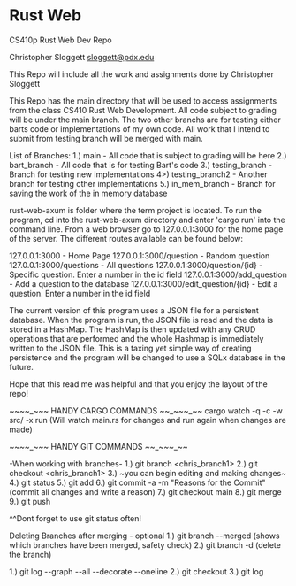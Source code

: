 # Rust Web
CS410p Rust Web Dev Repo

Christopher Sloggett
sloggett@pdx.edu

This Repo will include all the work and assignments done by Christopher Sloggett

This Repo has the main directory that will be used to access assignments
from the class CS410 Rust Web Development. All code subject to grading will
be under the main branch. The two other branchs are for testing either barts code
or implementations of my own code. All work that I intend to submit from testing
branch will be merged with main.

List of Branches:
1.) main - All code that is subject to grading will be here
2.) bart_branch - All code that is for testing Bart's code
3.) testing_branch - Branch for testing new implementations
4>) testing_branch2 - Another branch for testing other implementations
5.) in_mem_branch - Branch for saving the work of the in memory database

rust-web-axum is folder where the term project is located. To run the program, cd into
the rust-web-axum directory and enter 'cargo run' into the command line.
From a web browser go to 127.0.0.1:3000 for the home page of the server. 
The different routes available can be found below: 

127.0.0.1:3000 - Home Page
127.0.0.1:3000/question - Random question
127.0.0.1:3000/questions - All questions
127.0.0.1:3000/question/{id} - Specific question. Enter a number in the id field
127.0.0.1:3000/add_question - Add a question to the database
127.0.0.1:3000/edit_question/{id} - Edit a question. Enter a number in the id field

The current version of this program uses a JSON file for a persistent database. When
the program is run, the JSON file is read and the data is stored in a HashMap. The HashMap
is then updated with any CRUD operations that are performed and the whole Hashmap is immediately
written to the JSON file. This is a taxing yet simple way of creating persistence and the program 
will be changed to use a SQLx database in the future. 

Hope that this read me was helpful and that you enjoy the layout of the repo!

~~_~_~_~_~_~ HANDY CARGO COMMANDS _~_~_~_~_~_~~
cargo watch -q -c -w src/ -x run (Will watch main.rs for changes and run again when changes are made)

~~_~_~_~_~_~ HANDY GIT COMMANDS _~_~_~_~_~_~~

-When working with branches-
1.) git branch <chris_branch1> 
2.) git checkout <chris_branch1> 
3.) ~you can begin editing and making changes~
4.) git status 
5.) git add <filenames> 
6.) git commit -a -m "Reasons for the Commit" (commit all changes and write a reason)
7.) git checkout main 
8.) git merge <name of branch> 
9.) git push 

^^Dont forget to use git status often!

Deleting Branches after merging - optional
1.) git branch --merged (shows which branches have been merged, safety check)
2.) git branch -d <name of branch> (delete the branch)

1.) git log --graph --all --decorate --oneline 
2.) git checkout 
3.) git log
